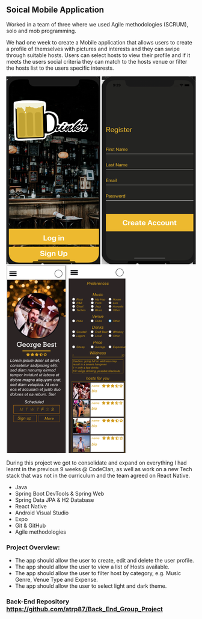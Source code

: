 ## Soical Mobile Application


Worked in a team of three where we used Agile methodologies (SCRUM), solo and mob programming.

We had one week to create a Mobile application that allows users to create a profile of themselves with pictures and interests and they can swipe through suitable hosts. Users can select hosts to view their profile and if it meets the users social criteria they can match to the hosts venue or filter the hosts list to the users specific interests.

<img src="Planning/Wireframe4.png" width="250" height="500"> <img src="Planning/Wireframe3.png" width="250" height="500"> <img src="Planning/Wireframe7.png" height="500"> <img src="Planning/Wireframe5.png" height="500">

During this project we got to consolidate and expand on everything I had learnt in the previous 9 weeks @ CodeClan, as well as work on a new Tech stack that was not in the curriculum and the team agreed on React Native.

* Java
* Spring Boot DevTools & Spring Web
* Spring Data JPA & H2 Database
* React Native
* Android Visual Studio
* Expo
* Git & GitHub
* Agile methodologies

### Project Overview:

* The app should allow the user to create, edit and delete the user profile.
* The app should allow the user to view a list of Hosts available.
* The app should allow the user to filter host by category, e.g. Music Genre, Venue Type and Expense.
* The app should allow the user to select light and dark theme.

### Back-End Repository https://github.com/atrp87/Back_End_Group_Project

